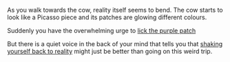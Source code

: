As you walk towards the cow, reality itself seems to bend. The cow starts to look like a Picasso piece and its patches are glowing different colours.

Suddenly you have the overwhelming urge to [lick the purple patch](purple-patch/trip.md)

But there is a quiet voice in the back of your mind that tells you that [shaking yourself back to reality](../your-dog/your-dog.md) might just be better than going on this weird trip.